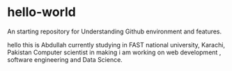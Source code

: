 # hello-world
An starting repository for Understanding Github environment and features.

hello this is Abdullah
currently studying in FAST national university, Karachi, Pakistan
Computer scientist in making
i am working on web development , software engineering and Data Science.
